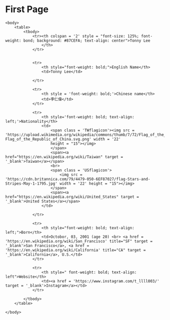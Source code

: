 <!DOCTYPE html>

<html>
	<head>
		<title>Tonny's Website</title>
		<h1>First Page</h1> 
		<meta charset="utf-8">
	</head>

	<body>
		<table>
			<tbody>
				<tr><th colspan = '2' style = "font-size: 125%; font-weight: bond; background: #87CEFA; text-align: center">Tonny Lee
					</th>
				</tr>
					

				<tr>
					<th style="font-weight: bold;">English Name</th>
					<td>Tonny Lee</td>

				</tr>

				<tr>
					<th style = 'font-weight: bold;'>Chinese name</th>
					<td>李仁偉</td>
				</tr>

				<tr>
					<th style='font-weight: bold; text-align: left;'>Nationality</th>
					<td>
						<span class = 'TWflagicon'><img src = 'https://upload.wikimedia.org/wikipedia/commons/thumb/7/72/Flag_of_the_Republic_of_China.svg/33px-Flag_of_the_Republic_of_China.svg.png' width = '22' 
						height = "15"></img>
						</span>
						<span><a href="https://en.wikipedia.org/wiki/Taiwan" target = '_blank'>Taiwan</a></span>
						<br>
						<span class = 'USflagicon'>
							<img src = 'https://cdn.britannica.com/79/4479-050-6EF87027/flag-Stars-and-Stripes-May-1-1795.jpg' width = '22' height = "15"></img>
						</span>
						<span><a href="https://en.wikipedia.org/wiki/United_States" target = '_blank'>United States</a></span>
					</td>
						
				</tr>

				<tr>
					<th style="font-weight: bold; text-align: left;">Born</th>
					<td>Octobor, 03, 2001 (age 20) <br> <a href = 'https://en.wikipedia.org/wiki/San_Francisco' title="SF" target = '_blank'>San Francisco</a>, <a href = 'https://en.wikipedia.org/wiki/California' title="CA" target = '_blank'>California</a>, U.S.</td>
				</tr>

				<tr>
					<th style=" font-weight: bold; text-align: left">Website</th>
					<td><a href = 'https://www.instagram.com/t_llll003/' target = '_blank'>Instagram</a></td>
				</tr>

			</tbody>
		</table>
		
	</body>

</html>
